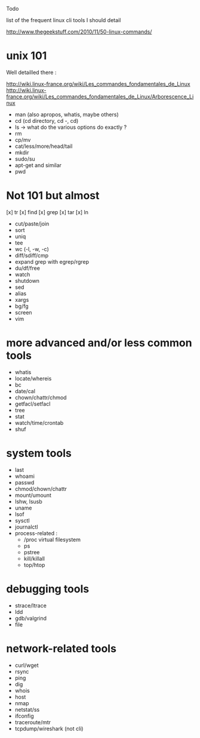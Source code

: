 Todo

list of the frequent linux cli tools I should detail

http://www.thegeekstuff.com/2010/11/50-linux-commands/

# unix 101

Well detailled there :

http://wiki.linux-france.org/wiki/Les_commandes_fondamentales_de_Linux
http://wiki.linux-france.org/wiki/Les_commandes_fondamentales_de_Linux/Arborescence_Linux

 - man (also apropos, whatis, maybe others)
 - cd (cd directory, cd -, cd)
 - ls -> what do the various options do exactly ?
 - rm
 - cp/mv
 - cat/less/more/head/tail
 - mkdir
 - sudo/su
 - apt-get and similar
 - pwd

# Not 101 but almost

[x] tr
[x] find
[x] grep
[x] tar
[x] ln
 - cut/paste/join
 - sort
 - uniq
 - tee
 - wc (-l, -w, -c)
 - diff/sdiff/cmp
 - expand grep with egrep/rgrep
 - du/df/free
 - watch
 - shutdown
 - sed
 - alias
 - xargs
 - bg/fg
 - screen
 - vim

# more advanced and/or less common tools

 - whatis
 - locate/whereis 
 - bc
 - date/cal
 - chown/chattr/chmod
 - getfacl/setfacl
 - tree
 - stat
 - watch/time/crontab
 - shuf

# system tools

 - last
 - whoami
 - passwd
 - chmod/chown/chattr
 - mount/umount
 - lshw, lsusb
 - uname
 - lsof
 - sysctl
 - journalctl
 - process-related :
     - /proc virtual filesystem
     - ps
     - pstree
     - kill/killall
     - top/htop

# debugging tools

 - strace/ltrace
 - ldd
 - gdb/valgrind
 - file

# network-related tools
 
 - curl/wget
 - rsync
 - ping
 - dig
 - whois
 - host
 - nmap
 - netstat/ss
 - ifconfig
 - traceroute/mtr
 - tcpdump/wireshark (not cli)